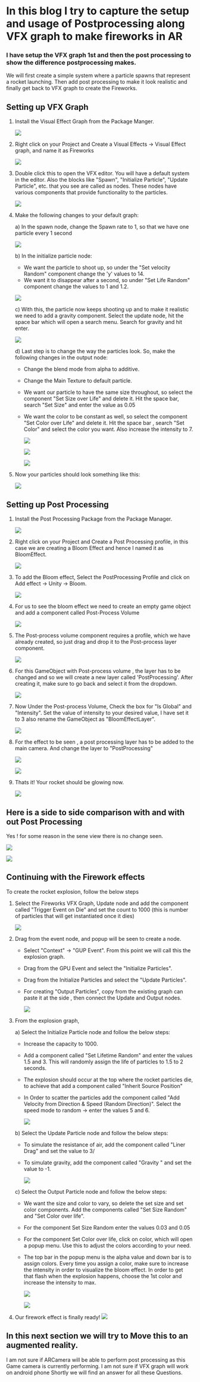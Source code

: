 # In this blog I try to capture the setup and usage of Postprocessing along VFX graph to make fireworks in AR

###  I have setup the VFX graph 1st and then the post processing to show the difference postprocessing makes.
We will first create a simple system where a particle spawns that represent a rocket launching. Then add post processing to make it look realistic and finally get back to VFX graph to create the Fireworks.    

## Setting up VFX Graph

1) Install the Visual Effect Graph from the Package Manger.

    ![](Img_and_Vid/VisualEffectGraph.png)

2) Right click on your Project and Create a Visual Effects -> Visual Effect graph, and name it as Fireworks

    ![](Img_and_Vid/VECreation.png) 

3) Double click this to open the VFX editor. You will have a default system in the editor. Also the blocks like "Spawn", "Initialize Particle", "Update Particle", etc. that you see are called as nodes. These nodes have various components that provide functionality to the particles.

    ![](Img_and_Vid/VFXGraph.png) 


4) Make the following changes to your default graph:

    a) In the spawn node, change the Spawn rate to 1, so that we have one particle every 1 second

    ![](Img_and_Vid/VXF1.png)

    b) In the initialize particle node:
    - We want the particle to shoot up, so under the "Set velocity Random" component change the 'y' values to 14.
    - We want it to disappear after a second, so under "Set Life Random" component change the values to 1 and 1.2.

    ![](Img_and_Vid/VXF2.png)

    c) With this, the particle now keeps shooting up and to make it realistic we need to add a gravity component. Select the update node, hit the space bar which will open a search menu. Search for gravity and hit enter.

    ![](Img_and_Vid/VXF3.png)

    d) Last step is to change the way the particles look. So, make the following changes in the output node:
    - Change the blend mode from alpha to additive.
    - Change the Main Texture to default particle.
    - We want our particle to have the same size throughout, so select the component "Set Size over Life" and delete it. Hit the space bar, search "Set Size" and enter the value as 0.05
    - We want the color to be constant as well, so select the component "Set Color over Life" and delete it. Hit the space bar , search "Set Color" and select the color you want. Also increase the intensity to 7.
        
        ![](Img_and_Vid/VXF5.png) 
        
        ![](Img_and_Vid/VXF4.png) 
        
        ![](Img_and_Vid/VXF6.png)


5) Now your particles should look something like this:

    ![](Img_and_Vid/VFXBefore.gif)


## Setting up Post Processing

1) Install the Post Processing Package from the Package Manager.

    ![](Img_and_Vid/PostProcessing.png) 

2) Right click on your Project and Create a Post Processing profile, in this case we are creating a Bloom Effect and hence I named it as BloomEffect.

    ![](Img_and_Vid/PPCreation.png) 

3) To add the Bloom effect, Select the PostProcessing Profile and click on Add effect -> Unity -> Bloom. 

    ![](Img_and_Vid/PPAddBloomEffect.png) 

4) For us to see the bloom effect we need to create an empty game object and add a component called Post-Process Volume

    ![](Img_and_Vid/PPAddComponent.png) 


5) The Post-process volume component requires a profile, which we have already created, so just drag and drop it to the Post-process layer component.

    ![](Img_and_Vid/PPAddBloomToPPVolume.png) 

6) For this GameObject with Post-process volume , the layer has to be changed and so we will create a new layer called 'PostProcessing'. After creating it, make sure to go back and select it from the dropdown. 

    ![](Img_and_Vid/PPAddLayer.png) 

7) Now Under the Post-process Volume, Check the box for  "Is Global" and "Intensity". Set the value of intensity to your desired value, I have set it to 3 also rename the GameObject as "BloomEffectLayer".

    ![](Img_and_Vid/PPBloomFinal.png) 

8) For the effect to be seen , a post processing layer has to be added to the main camera. And change the layer to "PostProcessing"

    ![](Img_and_Vid/PPCamLayer.png) 

    ![](Img_and_Vid/PPCamLayer2.png) 


9) Thats it! Your rocket should be glowing now.

    ![](Img_and_Vid/VFXBloomEffect.gif) 


## Here is a side to side comparison with and with out Post Processing 

Yes ! for some reason in the sene view there is no change seen.

   ![](Img_and_Vid/VFXBefore.gif) 

   ![](Img_and_Vid/VFXBloomEffect.gif) 


## Continuing with the Firework effects

To create the rocket explosion, follow the below steps

1) Select the Fireworks VFX Graph, Update node and add the component called "Trigger Event on Die" and set the count to 1000 (this is number of particles that will get instantiated once it dies)

    ![](Img_and_Vid/VXF7.png)

2) Drag from the event node, and popup will be seen to create a node.
    - Select "Context" -> "GUP Event". From this point we will call this the explosion graph.
    - Drag from the GPU Event and select the "Initialize Particles".
    - Drag from the Initialize Particles and select the "Update Particles".
    - For creating "Output Particles", copy from the existing graph can paste it at the side , then connect the Update and Output nodes.

        ![](Img_and_Vid/VFXExplosion.gif)

3) From the explosion graph,

    a) Select the Initialize Particle node and follow the below steps:
    - Increase the capacity to 1000.
    - Add a component called "Set Lifetime Random" and enter the values 1.5 and 3. This will randomly assign the life of particles to 1.5 to 2 seconds.
    - The explosion should occur at the top where the rocket particles die, to achieve that add a component called "Inherit Source Position"
    - In Order to scatter the particles add the component called "Add Velocity from Direction & Speed (Random Direction)". Select the speed mode to random -> enter the values 5 and 6.

        ![](Img_and_Vid/VXF8.png)

    b) Select the Update Particle node and follow the below steps:
    - To simulate the resistance of air, add the component called "Liner Drag" and set the value to 3/
    - To simulate gravity, add the component called "Gravity " and set the value to -1.

        ![](Img_and_Vid/VXF9.png)

    c) Select the Output Particle node and follow the below steps:
    - We want the size and color to vary, so delete the set size and set color components. Add the components called "Set Size Random" and "Set Color over life".
    - For the component Set Size Random enter the values 0.03 and 0.05
    - For the component Set Color over life, click on color, which will open a popup menu. Use this to adjust the colors according to your need. 
    - The top bar in the popup menu is the alpha value and down bar is to assign colors. Every time you assign a color, make sure to increase the intensity in order to visualize the bloom effect. In order to get that flash when the explosion happens, choose the 1st color and increase the intensity to max.

        ![](Img_and_Vid/VXF10.png)


        ![](Img_and_Vid/VFXExpolosion2.gif)

4)  Our firework effect is finally ready!
![](Img_and_Vid/VFXFirework.gif)

## In this next section we will try to Move this to an augmented reality.

I am not sure if ARCamera will be able to perform post processing as this Game camera is currently performing.
I am not sure if VFX graph will work on android phone
Shortly we will find an answer for all these Questions.

